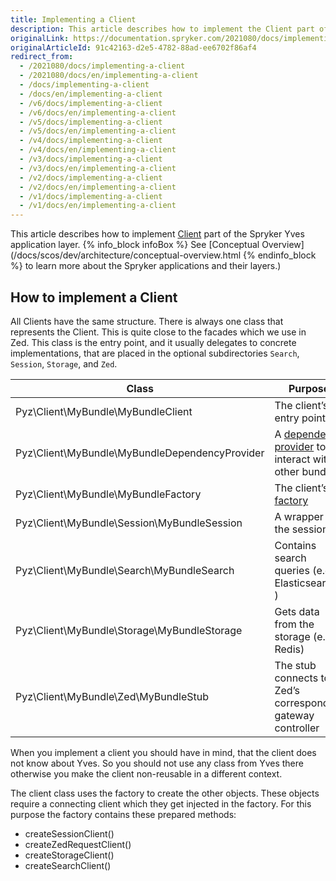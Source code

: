```yaml
---
title: Implementing a Client
description: This article describes how to implement the Client part of the Spryker Yves application layer.
originalLink: https://documentation.spryker.com/2021080/docs/implementing-a-client
originalArticleId: 91c42163-d2e5-4782-88ad-ee6702f86af4
redirect_from:
  - /2021080/docs/implementing-a-client
  - /2021080/docs/en/implementing-a-client
  - /docs/implementing-a-client
  - /docs/en/implementing-a-client
  - /v6/docs/implementing-a-client
  - /v6/docs/en/implementing-a-client
  - /v5/docs/implementing-a-client
  - /v5/docs/en/implementing-a-client
  - /v4/docs/implementing-a-client
  - /v4/docs/en/implementing-a-client
  - /v3/docs/implementing-a-client
  - /v3/docs/en/implementing-a-client
  - /v2/docs/implementing-a-client
  - /v2/docs/en/implementing-a-client
  - /v1/docs/implementing-a-client
  - /v1/docs/en/implementing-a-client
---
```


This article describes how to implement [Client](/docs/scos/dev/back-end-development/client/client.html) part of the Spryker Yves application layer.
{% info_block infoBox %}
See [Conceptual Overview](/docs/scos/dev/architecture/conceptual-overview.html
{% endinfo_block %} to learn more about the Spryker applications and their layers.)
## How to implement a Client
All Clients have the same structure. There is always one class that represents the Client. This is quite close to the facades which we use in Zed. This class is the entry point, and it usually delegates to concrete implementations, that are placed in the optional subdirectories `Search`, `Session`, `Storage`, and `Zed`.

| Class                                          | Purpose                                                      |
| ---------------------------------------------- | ------------------------------------------------------------ |
| Pyz\Client\MyBundle\MyBundleClient             | The client’s entry point                                     |
| Pyz\Client\MyBundle\MyBundleDependencyProvider | A [dependency provider](/docs/scos/dev/back-end-development/zed/data-manipulation/data-interaction/defining-the-module-dependencies-dependency-provider.html) to interact with other bundles |
| Pyz\Client\MyBundle\MyBundleFactory            | The client’s [factory](/docs/scos/dev/back-end-development/zed/data-manipulation/data-enrichment/factory/creating-instances-of-classes-factory.html) |
| Pyz\Client\MyBundle\Session\MyBundleSession    | A wrapper for the session                                    |
| Pyz\Client\MyBundle\Search\MyBundleSearch      | Contains search queries (e.g. Elasticsearch )                |
| Pyz\Client\MyBundle\Storage\MyBundleStorage    | Gets data from the storage (e.g. Redis)                      |
| Pyz\Client\MyBundle\Zed\MyBundleStub           | The stub connects to Zed’s corresponding gateway controller  |

When you implement a client you should have in mind, that the client does not know about Yves. So you should not use any class from Yves there otherwise you make the client non-reusable in a different context.

The client class uses the factory to create the other objects. These objects require a connecting client which they get injected in the factory. For this purpose the factory contains these prepared methods:

* createSessionClient()
* createZedRequestClient()
* createStorageClient()
* createSearchClient()

